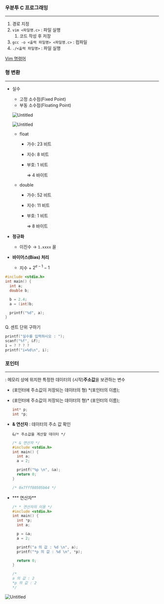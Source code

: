 ### 우분투 C 프로그래밍

---

1. 경로 지정
2. `vim <파일명.c>` : 파일 실행
    1. 코드 작성 후 저장
3. `gcc -o <출력 파일명> <파일명.c>` : 컴파일
4. `./<출력 파일명>` : 파일 실행

[Vim 명령어](http://kevin0960.tistory.com/entry/VIM-Vi-iMproved-%EC%9D%98-%EB%AA%85%EB%A0%B9%EC%96%B4-%EB%AA%A8%EC%9D%8C)

### 형 변환

---

- 실수
    - 고정 소수점(Fixed Point)
    - 부동 소수점(Floating Point)
    
    ![Untitled](https://s3-us-west-2.amazonaws.com/secure.notion-static.com/633f0420-6083-4147-828a-805e6ebd6048/Untitled.png)
    
    ![Untitled](https://s3-us-west-2.amazonaws.com/secure.notion-static.com/a9bd8cf5-8c56-45d8-97b0-9e32c76d1243/Untitled.png)
    
    - float
        - 가수: 23 비트
        - 지수: 8 비트
        - 부호: 1 비트
            
            ⇒ 4 바이트
            
    - double
        - 가수: 52 비트
        - 지수: 11 비트
        - 부호: 1 비트
            
            ⇒ 8 바이트
            
    
- **정규화**
    - 이진수 → `1.xxxx` 꼴

- **바이어스(Bias) 처리**
    - 지수 + $2^{e-1} -1$
    

```c
#include <stdio.h>
int main() {
  int a;
  double b;

  b = 2.4;
  a = (int)b;

  printf("%d", a);
}
```

Q. 센트 단위 구하기

```c
printf("실수를 입력하시오 : ");
scanf("%f", &f);
i = ? ? ? ? 
printf("i=%d\n", i);
```

### 포인터

---

: 메모리 상에 위치한 특정한 데이터의 (시작)**주소값**을 보관하는 변수

- (포인터에 주소값이 저장되는 데이터의 형) *(포인터의 이름);
- (포인터에 주소값이 저장되는 데이터의 형)* (포인터의 이름);
    
    ```c
    int* p;
    int *p;
    ```
    

- **& 연산자** : 데이터의 주소 값 확인
    
    `&/* 주소값을 계산할 데이터 */`
    
    ```c
    /* & 연산자 */
    #include <stdio.h>
    int main() {
      int a;
      a = 2;
    
      printf("%p \n", &a);
      return 0;
    }
    
    /* 0x7fff80505b64 */
    ```
    

- *** 연산자**
    
    ```c
    /* * 연산자의 이용 */
    #include <stdio.h>
    int main() {
      int *p;
      int a;
    
      p = &a;
      a = 2;
    
      printf("a 의 값 : %d \n", a);
      printf("*p 의 값 : %d \n", *p);
    
      return 0;
    }
    
    /* 
    a 의 값 : 2 
    *p 의 값 : 2
    */
    ```
    

![Untitled](https://s3-us-west-2.amazonaws.com/secure.notion-static.com/c9418fc0-8c8b-42c3-b692-7cb44297c442/Untitled.png)